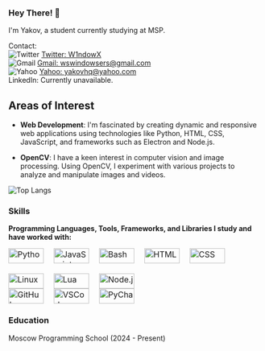 ### Hey There! 👋

I'm Yakov, a student currently studying at MSP.

Contact:  
![Twitter](https://img.shields.io/badge/Twitter-1DA1F2?style=flat-square&logo=twitter&logoColor=white) [Twitter: W1ndowX](https://x.com/W1ndowX)  
![Gmail](https://img.shields.io/badge/Gmail-D14836?style=flat-square&logo=gmail&logoColor=white) [Gmail: wswindowsers@gmail.com](mailto:wswindowsers@gmail.com)  
![Yahoo](https://img.shields.io/badge/Yahoo-6001D2?style=flat-square&logo=yahoo&logoColor=white) [Yahoo: yakovhq@yahoo.com](mailto:yakovhq@yahoo.com)  
LinkedIn: Currently unavailable.

## Areas of Interest

- **Web Development**: I'm fascinated by creating dynamic and responsive web applications using technologies like Python, HTML, CSS, JavaScript, and frameworks such as Electron and Node.js.

- **OpenCV**: I have a keen interest in computer vision and image processing. Using OpenCV, I experiment with various projects to analyze and manipulate images and videos.

![Top Langs](https://github-readme-stats.vercel.app/api/top-langs/?username=GitW1n&layout=compact)

### Skills

**Programming Languages, Tools, Frameworks, and Libraries I study and have worked with:**  
<div style="display: flex; flex-wrap: wrap; gap: 20px; font-size: 16px;">
    <img src="https://img.shields.io/badge/Python-blue?style=flat-square&logo=python&logoColor=white" alt="Python" width="70" height="30" />
    <img src="https://img.shields.io/badge/JavaScript-F7DF1E?style=flat-square&logo=javascript&logoColor=black" alt="JavaScript" width="70" height="30" />
    <img src="https://img.shields.io/badge/Bash-4EAA25?style=flat-square&logo=gnubash&logoColor=white" alt="Bash" width="70" height="30" />
    <img src="https://img.shields.io/badge/HTML-E34F26?style=flat-square&logo=html5&logoColor=white" alt="HTML" width="70" height="30" />
    <img src="https://img.shields.io/badge/CSS-1572B6?style=flat-square&logo=css3&logoColor=white" alt="CSS" width="70" height="30" />
    <img src="https://img.shields.io/badge/Linux-FCC624?style=flat-square&logo=linux&logoColor=black" alt="Linux" width="70" height="30" />
    <img src="https://img.shields.io/badge/Lua(Roblox)-blue?style=flat-square&logo=lua&logoColor=white" alt="Lua" width="70" height="30" />
    <img src="https://img.shields.io/badge/Node.js-339933?style=flat-square&logo=node.js&logoColor=white" alt="Node.js" width="70" height="30" />
</div>

<div style="display: flex; flex-wrap: wrap; gap: 20px; font-size: 16px;">
    <img src="https://img.shields.io/badge/GitHub-181717?style=flat-square&logo=github&logoColor=white" alt="GitHub" width="70" height="30" />
    <img src="https://img.shields.io/badge/VSCode-007ACC?style=flat-square&logo=visualstudiocode&logoColor=white" alt="VSCode" width="70" height="30" />
    <img src="https://img.shields.io/badge/PyCharm-000000?style=flat-square&logo=pycharm&logoColor=white" alt="PyCharm" width="70" height="30" />
</div>

### Education
Moscow Programming School (2024 - Present)

